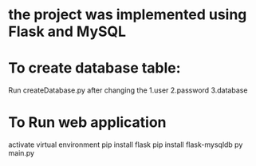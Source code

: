 # the project was implemented using Flask and MySQL
# To create database table:

Run createDatabase.py after changing the 1.user
                                         2.password
                                         3.database

# To Run web application
 activate virtual environment
 pip install flask
 pip install flask-mysqldb
 py main.py
